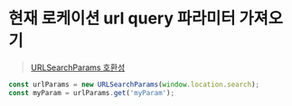 # 현재 로케이션 url query 파라미터 가져오기

> [URLSearchParams 호환성](https://developer.mozilla.org/en-US/docs/Web/API/URLSearchParams#browser_compatibility)

```js
const urlParams = new URLSearchParams(window.location.search);
const myParam = urlParams.get('myParam');
```
